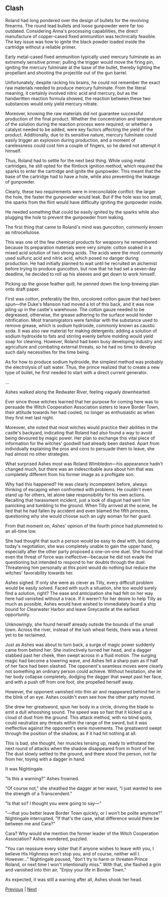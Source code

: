 ## Clash
Roland had long pondered over the design of bullets for the revolving firearms. The round lead bullets and loose gunpowder were far too outdated. Considering Anna's processing capabilities, the direct manufacture of copper-cased fixed ammunition was technically feasible. The key issue was how to ignite the black powder loaded inside the cartridge without a reliable primer.



Early metal-cased fixed ammunition typically used mercury fulminate as an extremely sensitive primer; pulling the trigger would move the firing pin, igniting the mercury fulminate at the base of the bullet, thereby lighting the propellant and shooting the projectile out of the gun barrel.



Unfortunately, despite racking his brains, he could not remember the exact raw materials needed to produce mercury fulminate. From the literal meaning, it certainly involved nitric acid and mercury, but as the handwritten reaction formula showed, the reaction between these two substances would only yield mercury nitrate.



Moreover, knowing the raw materials did not guarantee successful production of the final product. Whether the concentration and temperature of the solution during the reaction process were required, or whether a catalyst needed to be added, were key factors affecting the yield of the product. Additionally, due to its sensitive nature, mercury fulminate could easily trigger an explosion during production, and a moment of carelessness could cost him a couple of fingers, so he dared not attempt it himself.



Thus, Roland had to settle for the next best thing. While using metal cartridges, he still opted for the flintlock ignition method, which required the sparks to enter the cartridge and ignite the gunpowder. This meant that the base of the cartridge had to have a hole, while also preventing the leakage of gunpowder.



Clearly, these two requirements were in irreconcilable conflict: the larger the hole, the faster the gunpowder would leak. But if the hole was too small, the sparks from the flint would have difficulty igniting the gunpowder inside.



He needed something that could be easily ignited by the sparks while also plugging the hole to prevent the gunpowder from leaking.



The first thing that came to Roland's mind was guncotton, commonly known as nitrocellulose.



This was one of the few chemical products for weaponry he remembered because its preparation materials were very simple: cotton soaked in a mixed acid solution of two strong acids. The acids were the most commonly used sulfuric acid and nitric acid, which posed no danger during production. He had initially planned to wait until he recruited an alchemist before trying to produce guncotton, but now that he had set a seven-day deadline, he decided to roll up his sleeves and get down to work himself.



Picking up the goose feather quill, he penned down the long-brewing plan onto draft paper.



First was cotton, preferably the thin, uncolored cotton gauze that had been spun—the Duke's Mansion had moved a lot of this back, and it was now piling up in the castle's warehouse. The cotton gauze needed to be degreased, otherwise, the grease adhering to the surface would hinder nitrification. Most transmigrators were familiar with the substance used to remove grease, which is sodium hydroxide, commonly known as caustic soda. It was also raw material for making detergents: adding a solution of sodium hydroxide to fats and stirring evenly before molding would yield soap for cleaning. However, Roland had been busy developing industry and agriculture and combating external threats, so he had no time to develop such daily necessities for the time being.



As for how to produce sodium hydroxide, the simplest method was probably the electrolysis of salt water. Thus, the prince realized that to create a new type of bullet, he first needed to start with a direct current generator.

...

Ashes walked along the Redwater River, feeling vaguely downhearted.



Ever since those witches learned that her purpose for coming here was to persuade the Witch Cooperation Association sisters to leave Border Town, their attitude towards her had cooled, no longer as enthusiastic as when they first met last night.



Moreover, she noted that most witches would practice their abilities in the castle's backyard, indicating that Roland had also found a way to avoid being devoured by magic power. Her plan to exchange this vital piece of information for the witches' goodwill had already been dashed. Apart from individually explaining the pros and cons to persuade them to leave, she had almost no other strategies.



What surprised Ashes most was Roland Wimbledon—his appearance hadn't changed much, but there was an indescribable aura about him that was completely different from his former image as a profligate son.



Why had this happened? He was clearly incompetent before, always thinking of escaping when confronted with problems. He couldn't even stand up for others, let alone take responsibility for his own actions. Recalling that harassment incident, just a look of disgust had sent him panicking and tumbling to the ground. When Tilly arrived at the scene, he lied that he had fallen by accident and even blamed the fifth princess, questioning why she would choose such an ugly woman for her guard.



From that moment on, Ashes' opinion of the fourth prince had plummeted to an all-time low.

She had thought that such a person would be easy to deal with, but during today's negotiation, she was completely unable to gain the upper hand, especially after the other party proposed a one-on-one duel. She found that even the threat of force was ineffective—because he did not evade the questioning but intended to respond to her doubts through the duel. Threatening him personally at this point would do nothing but reduce the witches' favorability towards her.



Ashes sighed. If only she were as clever as Tilly, every difficult problem would be easily solved. Faced with such a situation, she too would surely find a solution, right? The ease and anticipation she had felt on her way here had vanished without a trace. If it weren't for her desire to help Tilly as much as possible, Ashes would have wished to immediately board a ship bound for Clearwater Harbor and leave Greycastle at the earliest opportunity.



Unknowingly, she found herself already outside the bounds of the small town. Across the river, instead of the lush wheat fields, there was a forest yet to be reclaimed.



Just as Ashes was about to turn back, a surge of magic power suddenly came from behind her. She instinctively turned her head, and a dagger stabbed past her cheek, then swept across in a fluid motion. The surging magic had become a towering wave, and Ashes felt a sharp pain as if half of her face had been slashed. The opponent's seamless moves were clearly not something an ordinary person could achieve. Without hesitation, she let her body collapse completely, dodging the dagger that swept past her face, and with a push off from one foot, she propelled herself away.



However, the opponent vanished into thin air and reappeared behind her in the blink of an eye. Ashes couldn't even see how the other party moved.



She drew her greatsword, spun her body in a circle, driving the blade to emit a dull whooshing sound. The speed was so fast that it kicked up a cloud of dust from the ground. This attack method, with no blind spots, could neutralize any threats within the range of the sword, but it was ineffective against the opponent's eerie movements. The greatsword swept through the position of the shadow, as if it had hit nothing at all.



This is bad, she thought, her muscles tensing up, ready to withstand the next round of attacks when the shadow disappeared from in front of her. The dust slowly settled to the ground, and there stood the person, not far from her, toying with a dagger in hand.



It was Nightingale.



"Is this a warning?" Ashes frowned.



"Of course not," she sheathed the dagger at her waist, "I just wanted to see the strength of a Transcendent."



"Is that so? I thought you were going to say—"



"—that you better leave Border Town quickly, or I won't be polite anymore?" Nightingale interrupted, "If that's the case, what difference would there be between me and Cara?"



Cara? Why would she mention the former leader of the Witch Cooperation Association? Ashes wondered, puzzled.



"You can reassure every sister that if anyone wishes to leave with you, I believe His Highness won't stop you, and of course, neither will I. However..." Nightingale paused, "don't try to harm or threaten Prince Roland, or next time I won't intentionally miss." With that, she flashed a grin and vanished into thin air, "Enjoy your life in Border Town."



As expected, it was still a warning after all, Ashes shook her head.





[Previous](CH0159.md) | [Next](CH0161.md)

